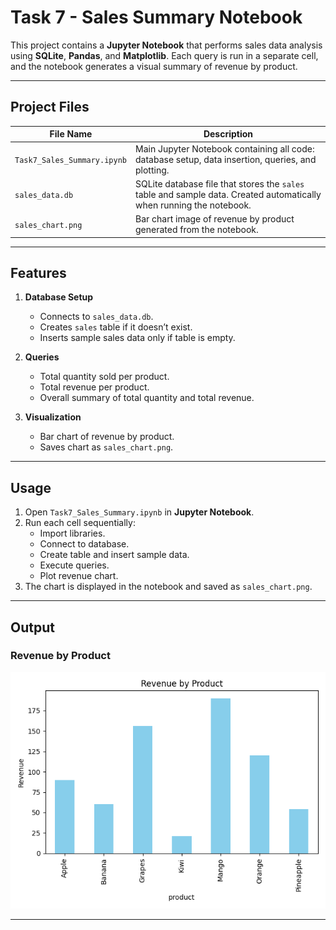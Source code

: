 # Task 7 - Sales Summary Notebook

This project contains a **Jupyter Notebook** that performs sales data analysis using **SQLite**, **Pandas**, and **Matplotlib**. Each query is run in a separate cell, and the notebook generates a visual summary of revenue by product.

---

## Project Files

| File Name | Description |
|-----------|-------------|
| `Task7_Sales_Summary.ipynb` | Main Jupyter Notebook containing all code: database setup, data insertion, queries, and plotting. |
| `sales_data.db` | SQLite database file that stores the `sales` table and sample data. Created automatically when running the notebook. |
| `sales_chart.png` | Bar chart image of revenue by product generated from the notebook. |

---

## Features

1. **Database Setup**
   - Connects to `sales_data.db`.
   - Creates `sales` table if it doesn’t exist.
   - Inserts sample sales data only if table is empty.

2. **Queries**
   - Total quantity sold per product.
   - Total revenue per product.
   - Overall summary of total quantity and total revenue.

3. **Visualization**
   - Bar chart of revenue by product.
   - Saves chart as `sales_chart.png`.

---

## Usage

1. Open `Task7_Sales_Summary.ipynb` in **Jupyter Notebook**.
2. Run each cell sequentially:
   - Import libraries.
   - Connect to database.
   - Create table and insert sample data.
   - Execute queries.
   - Plot revenue chart.
3. The chart is displayed in the notebook and saved as `sales_chart.png`.

---

## Output

### Revenue by Product

![Revenue Chart](sales_chart.png)

---
